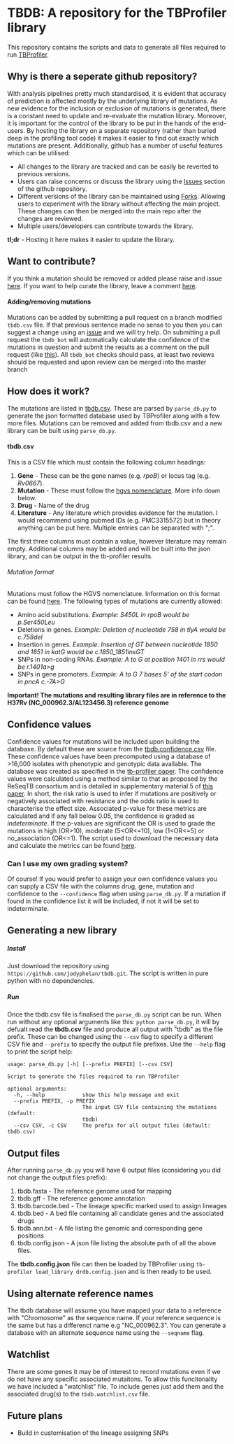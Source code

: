 # TBDB: A repository for the TBProfiler library

This repository contains the scripts and data to generate all files required to run [TBProfiler](https://github.com/jodyphelan/TBProfiler/).

## Why is there a seperate github repository?

With analysis pipelines pretty much standardised, it is evident that accuracy of prediction is affected mostly by the underlying library of mutations. As new evidence for the inclusion or exclusion of mutations is generated, there is a constant need to  update and re-evaluate the mutation library. Moreover, it is important for the control of the library to be put in the hands of the end-users. By hosting the library on a separate repository (rather than buried deep in the profiling tool code) it makes it easier to find out exactly which mutations are present. Additionally, github has a number of useful features which can be utilised:
 - All changes to the library are tracked and can be easily be reverted to previous versions.
 - Users can raise concerns or discuss the library using the [Issues](https://github.com/jodyphelan/tbdb/issues) section of the github repository.
 - Different versions of the library can be maintained using [Forks](https://help.github.com/en/articles/fork-a-repo). Allowing users to experiment with the library without affecting the main project. These changes can then be merged into the main repo after the changes are reviewed.
 - Multiple users/developers can contribute towards the library.

**tl;dr** - Hosting it here makes it easier to update the library.

## Want to contribute?

If you think a mutation should be removed or added please raise and issue [here](https://github.com/jodyphelan/tbdb/issues).
If you want to help curate the library, leave a comment [here](https://github.com/jodyphelan/tbdb/issues/4).

#### Adding/removing mutations
Mutations can be added by submitting a pull request on a branch modified `tbdb.csv` file. If that previous sentence made no sense to you then you can suggest a change using an [issue](https://github.com/jodyphelan/tbdb/issues) and we will try help. On submitting a pull request the `tbdb_bot` will automatically calculate the confidence of the mutations in question and submit the results as a comment on the pull request (like [this](https://github.com/jodyphelan/tbdb/pull/5)). All `tbdb_bot` checks should pass, at least two reviews should be requested and upon review can be merged into the master branch

## How does it work?

The mutations are listed in [tbdb.csv](https://github.com/jodyphelan/tbdb/blob/master/tbdb.csv). These are parsed by `parse_db.py` to generate the json formatted database used by TBProfiler along with a few more files. Mutations can be removed and added from tbdb.csv and a new library can be built using `parse_db.py`.

#### tbdb.csv
This is a CSV file which must contain the following column headings:
1. **Gene** - These can be the gene names (e.g. *rpoB*) or locus tag (e.g. *Rv0667*).
2. **Mutation** - These must follow the [hgvs nomenclature](http://varnomen.hgvs.org/). More info down below.
3. **Drug** - Name of the drug
4. **Literature** - Any literature which provides evidence for the mutation. I would recommend using pubmed IDs (e.g. PMC3315572) but in theory anything can be put here. Multiple entries can be separated with ";".

The first three columns must contain a value, however literature may remain empty. Additional columns may be added and will be built into the json library, and can be output in the tb-profiler results.

###### Mutation format
Mutations must follow the HGVS nomenclature. Information on this format can be found [here](http://varnomen.hgvs.org/). The following types of mutations are currently allowed:
* Amino acid substitutions. *Example: S450L in rpoB would be p.Ser450Leu*
* Deletions in genes. *Example: Deletion of nucleotide 758 in tlyA would be c.758del*
* Insertion in genes. *Example: Insertion of GT between nucleotide 1850 and 1851 in katG would be c.1850_1851insGT*
* SNPs in non-coding RNAs. *Example: A to G at position 1401 in rrs would be r.1401a>g*
* SNPs in gene promoters. *Example: A to G 7 bases 5' of the start codon in pncA c.-7A>G*

**Important! The mutations and resulting library files are in reference to the H37Rv (NC_000962.3/AL123456.3) reference genome**

## Confidence values

Confidence values for mutations will be included upon building the database. By default these are source from the [tbdb.confidence.csv](https://github.com/jodyphelan/tbdb/blob/master/tbdb.confidence.csv) file. These confidence values have been precomputed using a database of >16,000 isolates with phenotypic and genotypic data available. The database was created as specified in the [tb-profiler paper](https://genomemedicine.biomedcentral.com/articles/10.1186/s13073-019-0650-x). The confidence values were calculated using a method similar to that as proposed by the ReSeqTB consortium and is detailed in supplementary material 5 of [this paper](https://erj.ersjournals.com/content/50/6/1701354). In short, the risk ratio is used to infer if mutations are positively or negatively associated with resistance and the odds ratio is used to characterise the effect size. Associated p-value for these metrics are calculated and if any fall below 0.05, the confidence is graded as _indeterminate_. If the p-values are significant the OR is used to grade the mutations in high (OR>10), moderate (5<OR<=10), low (1<OR<=5) or no_association (OR<=1). The script used to download the necessary data and calculate the metrics can be found [here](https://github.com/jodyphelan/tbdb/blob/master/scripts/generate_confidence.py).

### Can I use my own grading system?

Of course! If you would prefer to assign your own confidence values you can supply a CSV file with the columns drug, gene, mutation and confidence to the `--confidence` flag when using `parse_db.py`. If a mutation if found in the confidence list it will be included, if not it will be set to indeterminate.

## Generating a new library

##### Install

Just download the repository using `https://github.com/jodyphelan/tbdb.git`. The script is written in pure python with no dependencies.

##### Run
Once the tbdb.csv file is finalised the `parse_db.py` script can be run.
When run without any optional arguments like this: `python parse_db.py`, it will by defualt read the **tbdb.csv** file and produce all output with "tbdb" as the file prefix. These can be changed using the `--csv` flag to specify a different CSV file and `--prefix` to specify the output file prefixes. Use the `--help` flag to print the script help:

```
usage: parse_db.py [-h] [--prefix PREFIX] [--csv CSV]

Script to generate the files required to run TBProfiler

optional arguments:
  -h, --help            show this help message and exit
  --prefix PREFIX, -p PREFIX
                        The input CSV file containing the mutations (default:
                        tbdb)
  --csv CSV, -c CSV     The prefix for all output files (default: tbdb.csv)
```

## Output files

After running `parse_db.py` you will have 6 output files (considering you did not change the output files prefix):
1. tbdb.fasta - The reference genome used for mapping
2. tbdb.gff - The reference genome annotation
3. tbdb.barcode.bed - The lineage specific marked used to assign lineages
4. tbdb.bed - A bed file containing all candidate genes and the associated drugs
5. tbdb.ann.txt - A file listing the genomic and corresponding gene positions
6. tbdb.config.json - A json file listing the absolute path of all the above files.

The **tbdb.config.json** file can then be loaded by TBProfiler using `tb-profiler load_library drdb.config.json` and is then ready to be used.

## Using alternate reference names

The tbdb database will assume you have mapped your data to a reference with "Chromosome" as the sequence name. If your reference sequence is the same but has a differenct name e.g "NC_000962.3". You can generate a database with an alternate sequence name using the `--seqname` flag.

## Watchlist

There are some genes it may be of interest to record mutations even if we do not have any specific associated mutaitons. To allow this funcitonality we have included a "watchlist" file. To include genes just add them and the associated drug(s) to the `tbdb.watchlist.csv` file.
## Future plans

- Build in customisation of the lineage assigning SNPs
